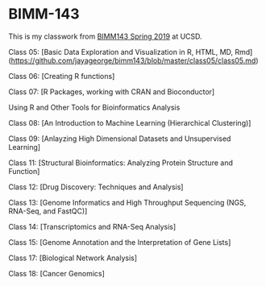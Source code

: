 # BIMM-143

This is my classwork from [BIMM143 Spring 2019](https://bioboot.github.io/bimm143_S19/) at UCSD.

Class 05: [Basic Data Exploration and Visualization in R, HTML, MD, Rmd] (https://github.com/jayageorge/bimm143/blob/master/class05/class05.md)

Class 06: [Creating R functions]

Class 07: [R Packages, working with CRAN and Bioconductor]

Using R and Other Tools for Bioinformatics Analysis

Class 08: [An Introduction to Machine Learning (Hierarchical Clustering)]

Class 09: [Anlayzing High Dimensional Datasets and Unsupervised Learning]

Class 11: [Structural Bioinformatics: Analyzing Protein Structure and Function]

Class 12: [Drug Discovery: Techniques and Analysis]

Class 13: [Genome Informatics and High Throughput Sequencing (NGS, RNA-Seq, and FastQC)]

Class 14: [Transcriptomics and RNA-Seq Analysis]

Class 15: [Genome Annotation and the Interpretation of Gene Lists]

Class 17: [Biological Network Analysis]

Class 18: [Cancer Genomics]
